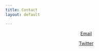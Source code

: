 ```yaml
---
title: Contact
layout: default

---
```


<p align="center">
<a href="mailto:laurent.vial@ymail.com" class="button">Email</a>
</p>
<p align="center">
<a href="https://twitter.com/lo_vial" class="button">Twitter</a>
</p>
